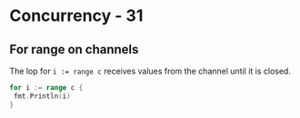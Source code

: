 <!-- .slide: class="with-code" -->

# Concurrency - 31

## For range on channels

The lop for `i := range c` receives values from the channel until it is closed.

```Go
for i := range c {
 fmt.Println(i)
}
```
<!-- .element: class="big-code" -->
